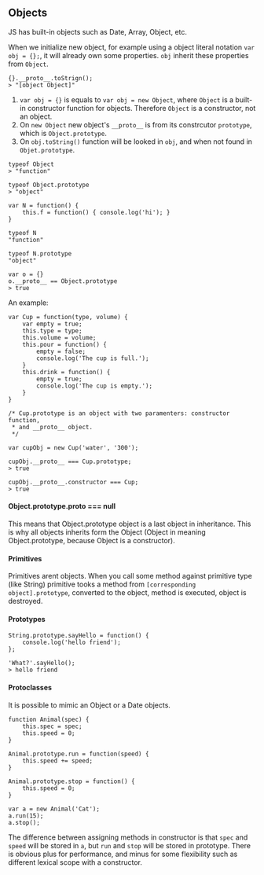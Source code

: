 ## Objects
JS has built-in objects such as Date, Array, Object, etc.

When we initialize new object, for example using a object literal notation `var obj = {};`, it will already own some properties. `obj` inherit these properties from `Object`.

```
{}.__proto__.toStrign();
> "[object Object]"
```

1. `var obj = {}` is equals to `var obj = new Object`, where `Object` is a built-in constructor function for objects. Therefore `Object` is a constructor, not an object.
2. On `new Object` new object's `__proto__` is from its constrcutor `prototype`, which is `Object.prototype`.
3. On `obj.toString()` function will be looked in `obj`, and when not found in `Objet.prototype`.

```
typeof Object
> "function"

typeof Object.prototype
> "object"

var N = function() {
	this.f = function() { console.log('hi'); }
}

typeof N
"function"

typeof N.prototype
"object"

var o = {}
o.__proto__ == Object.prototype
> true
```

An example:

```
var Cup = function(type, volume) {
	var empty = true;
	this.type = type;
	this.volume = volume;
	this.pour = function() {
		empty = false;
		console.log('The cup is full.');
	}
	this.drink = function() {
		empty = true;
		console.log('The cup is empty.');
	}
}

/* Cup.prototype is an object with two paramenters: constructor function,
 * and __proto__ object.
 */

var cupObj = new Cup('water', '300');

cupObj.__proto__ === Cup.prototype;
> true

cupObj.__proto__.constructor === Cup;
> true
```

#### Object.prototype.__proto__ === null
This means that Object.prototype object is a last object in inheritance. This is why all objects inherits form the Object (Object in meaning Object.prototype, because Object is a constructor).


#### Primitives
Primitives arent objects. When you call some method against primitive type (like String) primitive tooks a method from `[corresponding object].prototype`, converted to the object, method is executed, object is destroyed.

#### Prototypes

```
String.prototype.sayHello = function() {
	console.log('hello friend');
};

'What?'.sayHello();
> hello friend
```

#### Protoclasses
It is possible to mimic an Object or a Date objects.

```
function Animal(spec) {
	this.spec = spec;
	this.speed = 0;
}

Animal.prototype.run = function(speed) {
	this.speed += speed;
}

Animal.prototype.stop = function() {
	this.speed = 0;
}

var a = new Animal('Cat');
a.run(15);
a.stop();
```

The difference between assigning methods in constructor is that `spec` and `speed` will be stored in `a`, but `run` and `stop` will be stored in prototype. There is obvious plus for performance, and minus for some flexibility such as different lexical scope with a constructor.


